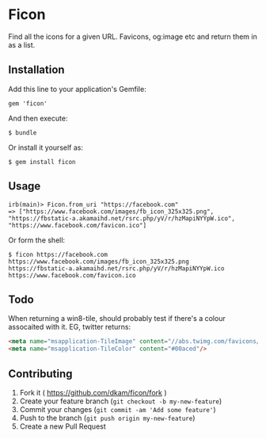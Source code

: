 # Ficon

Find all the icons for a given URL.  Favicons, og:image etc and return them in as a list.

## Installation

Add this line to your application's Gemfile:

    gem 'ficon'

And then execute:

    $ bundle

Or install it yourself as:

    $ gem install ficon

## Usage

    irb(main)> Ficon.from_uri "https://facebook.com"
    => ["https://www.facebook.com/images/fb_icon_325x325.png", "https://fbstatic-a.akamaihd.net/rsrc.php/yV/r/hzMapiNYYpW.ico", "https://www.facebook.com/favicon.ico"]

Or form the shell:

    $ ficon https://facebook.com
    https://www.facebook.com/images/fb_icon_325x325.png
    https://fbstatic-a.akamaihd.net/rsrc.php/yV/r/hzMapiNYYpW.ico
    https://www.facebook.com/favicon.ico
    

## Todo

When returning a win8-tile, should probably test if there's a colour assocaited with it. EG, twitter returns:

````html
<meta name="msapplication-TileImage" content="//abs.twimg.com/favicons/win8-tile-144.png"/>
<meta name="msapplication-TileColor" content="#00aced"/>
````


## Contributing

1. Fork it ( https://github.com/dkam/ficon/fork )
2. Create your feature branch (`git checkout -b my-new-feature`)
3. Commit your changes (`git commit -am 'Add some feature'`)
4. Push to the branch (`git push origin my-new-feature`)
5. Create a new Pull Request

